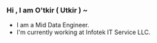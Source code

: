  ### Hi , I am O'tkir ( Utkir ) ~ 

 - I am a Mid Data Engineer.
 - I'm currently working at Infotek IT Service LLC.

